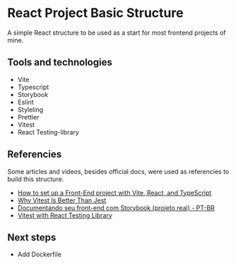 # React Project Basic Structure

A simple React structure to be used as a start for most frontend projects of mine.

## Tools and technologies

- Vite
- Typescript
- Storybook
- Eslint
- Styleling
- Prettier
- Vitest
- React Testing-library

## Referencies

Some articles and videos, besides official docs, were used as referencies to build this structure.

- [How to set up a Front-End project with Vite, React, and TypeScript](https://www.pixelmatters.com/blog/how-to-set-up-a-front-end-project-with-vite-react-and-typescript)
- [Why Vitest Is Better Than Jest](https://www.youtube.com/watch?v=7f-71kYhK00)
- [Documentando seu front-end com Storybook (projeto real) - PT-BR](https://www.youtube.com/watch?v=VmPbKj3uekE)
- [Vitest with React Testing Library](https://www.robinwieruch.de/vitest-react-testing-library/)

## Next steps

- Add Dockerfile
